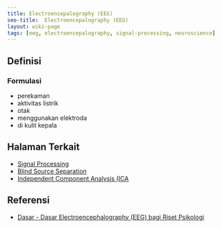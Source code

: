 ```yaml
---
title: Electroencepalography (EEG)
seo-title:  Electroencepalography (EEG)
layout: wiki-page
tags: [eeg, electroencepalography, signal-processing, neuroscience]
---
```


## Definisi

### Formulasi
- perekaman
- aktivitas listrik
- otak
- menggunakan elektroda
- di kulit kepala


## Halaman Terkait
- [Signal Processing](/wiki/wiki/sig/signal-processing/)
- [Blind Source Separation](/wiki/wiki/bli/blind-source-separation/)
- [Independent Component Analysis (ICA](/wiki/wiki/ica/ica-independent-component-analysis/)

## Referensi
- [Dasar - Dasar Electroencephalography (EEG) bagi Riset Psikologi](https://jurnal.ugm.ac.id/buletinpsikologi/article/view/52328)
